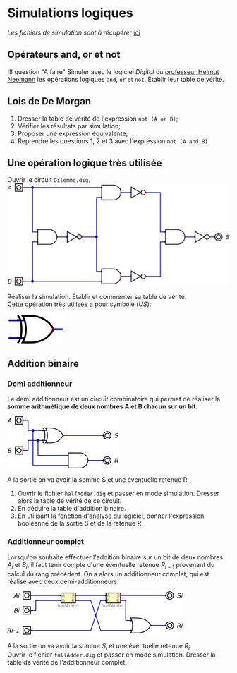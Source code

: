 Simulations logiques
=================

*Les fichiers de simulation sont à récupérer* [ici](doc/fichiers_simulation.zip)

## Opérateurs and, or et not

!!! question "A faire"
    Simuler avec le logiciel *Digital* du [professeur Helmut Neemann](https://github.com/hneemann/Digital) les 
    opérations logiques `and`, `or` et `not`. &Eacute;tablir leur table de vérité.  

## Lois de De Morgan

1. Dresser la table de vérité de l'expression `not (A or B)`;
2. Vérifier les résultats par simulation;
3. Proposer une expression équivalente;
4. Reprendre les questions 1, 2 et 3 avec l'expression `not (A and B)`

## Une opération logique très utilisée

Ouvrir le circuit `Dilemme.dig`.  
![dilemme](img/Dilemme.png)

Réaliser la simulation. &Eacute;tablir et commenter sa table de vérité.  
Cette opération très utilisée a pour symbole (*US*):  

![ouex](img/ouex.png)

## Addition binaire
### Demi additionneur
Le demi additionneur est un circuit combinatoire qui permet de réaliser la **somme arithmétique de deux nombres A et B chacun sur un bit**.  

![halfadder](img/halfAdder.png)

A la sortie on va avoir la somme S et une éventuelle retenue R.  

1. Ouvrir le fichier `halfAdder.dig` et passer en mode simulation. Dresser alors la table de vérité de ce circuit.
2. En déduire la table d'addition binaire.
3. En utilisant la fonction d'analyse du logiciel, donner l'expression booléenne de la sortie S et de la retenue R.

### Additionneur complet
Lorsqu'on souhaite effectuer l'addition binaire sur un bit de deux nombres $A_i$ et $B_i$, il faut tenir compte d'une éventuelle retenue $R_{i-1}$ provenant du calcul du rang précédent. On a alors un additionneur complet, qui est réalisé avec deux demi-additionneurs.  

![fullAdder](img/fullAdder.png)  

A la sortie on va avoir la somme $S_i$ et une éventuelle retenue $R_i$.  
Ouvrir le fichier `fullAdder.dig` et passer en mode simulation. Dresser la table de vérité de l'additionneur complet.
